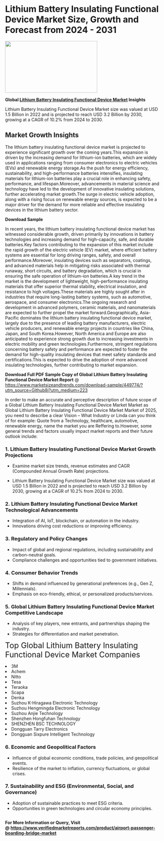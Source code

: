 <H1>Lithium Battery Insulating Functional Device Market Size, Growth and Forecast from 2024 - 2031</H1><img class="aligncenter size-medium wp-image-584254" src="https://thirdeyenews.in/wp-content/uploads/2024/09/Global-Market-Research-300x168.jpeg" alt="" width="300" height="168" /><p><strong>Global&nbsp;<a href="https://www.marketsizeandtrends.com/download-sample/449774/?utm_source=Github8j?utm_medium=223">Lithium Battery Insulating Functional Device Market</a> Insights</strong></p><p>Lithium Battery Insulating Functional Device Market size was valued at USD 1.5 Billion in 2022 and is projected to reach USD 3.2 Billion by 2030, growing at a CAGR of 10.2% from 2024 to 2030.</p><p><h2>Market Growth Insights</h2> <p>The lithium battery insulating functional device market is projected to experience significant growth over the coming years.This expansion is driven by the increasing demand for lithium-ion batteries, which are widely used in applications ranging from consumer electronics to electric vehicles (EVs) and renewable energy storage.As the push for energy efficiency, sustainability, and high-performance batteries intensifies, insulating materials for lithium-ion batteries play a crucial role in enhancing safety, performance, and lifespan.Moreover, advancements in material science and technology have led to the development of innovative insulating solutions, further accelerating market growth.The surge in electric vehicle adoption, along with a rising focus on renewable energy sources, is expected to be a major driver for the demand for more reliable and effective insulating devices in the lithium battery sector.</p> <p><strong>Download Sample</strong></p> <p>In recent years, the lithium battery insulating functional device market has witnessed considerable growth, driven primarily by innovations in battery technologies and increasing demand for high-capacity, safe, and durable batteries.Key factors contributing to the expansion of this market include the rapid growth of the electric vehicle (EV) market, where efficient battery systems are essential for long driving ranges, safety, and overall performance.Moreover, insulating devices such as separators, coatings, and advanced materials help in mitigating risks associated with thermal runaway, short circuits, and battery degradation, which is crucial in ensuring the safe operation of lithium-ion batteries.A key trend in the market is the development of lightweight, high-performance insulating materials that offer superior thermal stability, electrical insulation, and resistance to high voltages.These materials are highly sought after in industries that require long-lasting battery systems, such as automotive, aerospace, and consumer electronics.The ongoing research and development in advanced polymers, ceramic materials, and nanomaterials are expected to further propel the market forward.Geographically, Asia-Pacific dominates the lithium battery insulating functional device market, largely due to the presence of leading battery manufacturers, electric vehicle producers, and renewable energy projects in countries like China, Japan, and South Korea.However, North America and Europe are also anticipated to experience strong growth due to increasing investments in electric mobility and green technologies.Furthermore, stringent regulations concerning battery safety and performance are expected to foster the demand for high-quality insulating devices that meet safety standards and certifications.This is expected to drive the adoption of more advanced insulating technologies, further contributing to market expansion.</p> <p><span class=""><strong>Download Full PDF Sample Copy of Global Lithium Battery Insulating Functional Device Market Report</strong> @ <a href="https://www.marketsizeandtrends.com/download-sample/449774/?utm_source=Github8j?utm_medium=223" target="_blank">https://www.marketsizeandtrends.com/download-sample/449774/?utm_source=Github8j?utm_medium=223</a></span></p><p>In order to make an accurate and perceptive description of future scope of a Global&nbsp;Lithium Battery Insulating Functional Device Market Market as Global&nbsp;Lithium Battery Insulating Functional Device Market Market of 2025, you need to describe a clear Vision &ndash; What Industry or Linda can you think of for example: Quote from a Technology, healthcare, automotive, renewable energy, name the market you are Reffering to.However, some general trends and factors usually impact market reports and their future outlook include:</p><h3>1.&nbsp;<strong>Lithium Battery Insulating Functional Device Market Growth Projections</strong></h3><ul><li>Examine market size trends, revenue estimates and CAGR (Compounded Annual Growth Rate) projections.</li><li><p>Lithium Battery Insulating Functional Device Market size was valued at USD 1.5 Billion in 2022 and is projected to reach USD 3.2 Billion by 2030, growing at a CAGR of 10.2% from 2024 to 2030.</p></li></ul><h3>2.&nbsp;<strong>Lithium Battery Insulating Functional Device Market Technological Advancements</strong></h3><ul><li>Integration of AI, IoT, blockchain, or automation in the industry.</li><li>Innovations driving cost reductions or improving efficiency.</li></ul><h3>3.&nbsp;<strong>Regulatory and Policy Changes</strong></h3><ul><li>Impact of global and regional regulations, including sustainability and carbon-neutral goals.</li><li>Compliance challenges and opportunities tied to government initiatives.</li></ul><h3>4.&nbsp;<strong>Consumer Behavior Trends</strong></h3><ul><li>Shifts in demand influenced by generational preferences (e.g., Gen Z, Millennials).</li><li>Emphasis on eco-friendly, ethical, or personalized products/services.</li></ul><h3>5.&nbsp;<strong>Global Lithium Battery Insulating Functional Device Market Competitive Landscape</strong></h3><ul><li>Analysis of key players, new entrants, and partnerships shaping the industry.</li><li>Strategies for differentiation and market penetration.</li></ul><p data-pm-slice="1 1 []"><span style="color: inherit; font-family: inherit; font-size: 25px;">Top Global Lithium Battery Insulating Functional Device Market Companies</span></p><div class="" data-test-id=""><p><li>3M</li><li> Achem</li><li> Nitto</li><li> Tesa</li><li> Teraoka</li><li> Scapa</li><li> Denka</li><li> Suzhou K-Hiragawa Electronic Technology</li><li> Suzhou Hengmingda Electronic Technology</li><li> Suzhou Anjie Technology</li><li> Shenzhen Hongfuhan Technology</li><li> SHENZHEN BSC TECHNOLOGY</li><li> Dongguan Tarry Electronics</li><li> Dongguan Sixpure Intelligent Technology</li></p></div><h3>6.&nbsp;<strong>Economic and Geopolitical Factors</strong></h3><ul><li>Influence of global economic conditions, trade policies, and geopolitical events.</li><li>Resilience of the market to inflation, currency fluctuations, or global crises.</li></ul><h3>7.&nbsp;<strong>Sustainability and ESG (Environmental, Social, and Governance)</strong></h3><ul><li>Adoption of sustainable practices to meet ESG criteria.</li><li>Opportunities in green technologies and circular economy principles.</li></ul><h2><strong style="font-size: 14px;">For More Information or Query, Visit @&nbsp;</strong><a style="background-color: #ffffff; font-size: 14px;" href="https://www.marketsizeandtrends.com/report/lithium-battery-insulating-functional-device-market/" target="_blank">https://www.verifiedmarketreports.com/product/airport-passenger-boarding-bridge-market</a></h2>